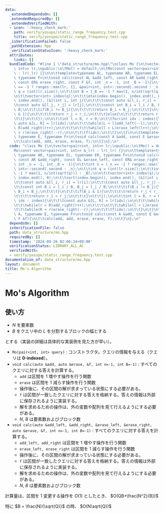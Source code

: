 ```yaml
---
data:
  _extendedDependsOn: []
  _extendedRequiredBy: []
  _extendedVerifiedWith:
  - icon: ':heavy_check_mark:'
    path: verify/yosupo/static_range_frequency.test.cpp
    title: verify/yosupo/static_range_frequency.test.cpp
  _isVerificationFailed: false
  _pathExtension: hpp
  _verificationStatusIcon: ':heavy_check_mark:'
  attributes:
    links: []
  bundledCode: "#line 1 \"data_structure/mo.hpp\"\nclass Mo {\n\tvector<pair<int,\
    \ int>> lr;\npublic:\n\tMo() = default;\n\tMo(const vector<pair<int, int>> &_lr)\
    \ : lr(_lr) {}\n\n\ttemplate<typename AL, typename AR, typename EL, typename ER,\
    \ typename F>\n\tvoid calc(const AL &add_left, const AR &add_right, const EL &erase_left,\
    \ const ER& erase_right, const F &f, int _n = -1, int _B = -1){\n\t\tint n = (_n\
    \ == -1 ? ranges::max(lr, {}, &pair<int, int>::second).second : _n);\n\t\tint\
    \ q = (int)lr.size();\n\t\tint B = (_B == -1 ? max(1, n/int(sqrt(q))) : _B);\n\
    \n\t\tvector<int> index(q);\n\t\tiota(index.begin(), index.end(), 0);\n\t\tsort(index.begin(),\
    \ index.end(), [&](int i, int j){\n\t\t\tconst auto &[l_i, r_i] = lr[i];\n\t\t\
    \tconst auto &[l_j, r_j] = lr[j];\n\t\t\tconst int B_i = l_i / B, B_j = l_j /\
    \ B;\n\t\t\tif(B_i != B_j){\n\t\t\t\treturn B_i < B_j;\n\t\t\t}\n\t\t\tif(B_i\
    \ & 1){\n\t\t\t\treturn r_j < r_i;\n\t\t\t}else{\n\t\t\t\treturn r_i < r_j;\n\t\
    \t\t}\n\t\t});\n\n\t\tint l = 0, r = 0;\n\t\tfor(int idx : index){\n\t\t\tconst\
    \ auto &[L, R] = lr[idx];\n\n\t\t\twhile(L < l)add_left(--l);\n\t\t\twhile(r <\
    \ R)add_right(r++);\n\t\t\t\n\t\t\twhile(l < L)erase_left(l++);\n\t\t\twhile(R\
    \ < r)erase_right(--r);\n\n\t\t\tf(idx);\n\t\t}\n\t}\n\n\ttemplate<typename A,\
    \ typename E, typename F>\n\tvoid calc(const A &add, const E &erase, const F &f){\n\
    \t\tcalc(add, add, erase, erase, f);\n\t}\n};\n"
  code: "class Mo {\n\tvector<pair<int, int>> lr;\npublic:\n\tMo() = default;\n\t\
    Mo(const vector<pair<int, int>> &_lr) : lr(_lr) {}\n\n\ttemplate<typename AL,\
    \ typename AR, typename EL, typename ER, typename F>\n\tvoid calc(const AL &add_left,\
    \ const AR &add_right, const EL &erase_left, const ER& erase_right, const F &f,\
    \ int _n = -1, int _B = -1){\n\t\tint n = (_n == -1 ? ranges::max(lr, {}, &pair<int,\
    \ int>::second).second : _n);\n\t\tint q = (int)lr.size();\n\t\tint B = (_B ==\
    \ -1 ? max(1, n/int(sqrt(q))) : _B);\n\n\t\tvector<int> index(q);\n\t\tiota(index.begin(),\
    \ index.end(), 0);\n\t\tsort(index.begin(), index.end(), [&](int i, int j){\n\t\
    \t\tconst auto &[l_i, r_i] = lr[i];\n\t\t\tconst auto &[l_j, r_j] = lr[j];\n\t\
    \t\tconst int B_i = l_i / B, B_j = l_j / B;\n\t\t\tif(B_i != B_j){\n\t\t\t\treturn\
    \ B_i < B_j;\n\t\t\t}\n\t\t\tif(B_i & 1){\n\t\t\t\treturn r_j < r_i;\n\t\t\t}else{\n\
    \t\t\t\treturn r_i < r_j;\n\t\t\t}\n\t\t});\n\n\t\tint l = 0, r = 0;\n\t\tfor(int\
    \ idx : index){\n\t\t\tconst auto &[L, R] = lr[idx];\n\n\t\t\twhile(L < l)add_left(--l);\n\
    \t\t\twhile(r < R)add_right(r++);\n\t\t\t\n\t\t\twhile(l < L)erase_left(l++);\n\
    \t\t\twhile(R < r)erase_right(--r);\n\n\t\t\tf(idx);\n\t\t}\n\t}\n\n\ttemplate<typename\
    \ A, typename E, typename F>\n\tvoid calc(const A &add, const E &erase, const\
    \ F &f){\n\t\tcalc(add, add, erase, erase, f);\n\t}\n};\n"
  dependsOn: []
  isVerificationFile: false
  path: data_structure/mo.hpp
  requiredBy: []
  timestamp: '2024-09-26 02:06:34+09:00'
  verificationStatus: LIBRARY_ALL_AC
  verifiedWith:
  - verify/yosupo/static_range_frequency.test.cpp
documentation_of: data_structure/mo.hpp
layout: document
title: Mo's Algorithm
---
```


# Mo's Algorithm

## 使い方

- $N$ を要素数
- $B$ をクエリ中の $L$ を分割するブロックの幅とする

とする（実装の詳細は具体的な実装例を見た方が早い）。

- ``Mo(pair<int, int> query)`` : コンストラクタ。クエリの情報を与える（クエリは **0-indexed**）。
- ``void calc(auto &add, auto &erase, &f, int n=-1, int B=-1)`` : すべてのクエリに対する答えを計算する。
  - ``add`` は区間を $1$ 増やす操作を行う関数
  - ``erase`` は区間を $1$ 減らす操作を行う関数
  - 操作後に、その区間の解が求まっている状態にする必要がある。
  - ``f`` は区間が一致したクエリに対する答えを格納する。答えの情報は外部に保存されるように実装する。
  - 解を求めるための操作は、外の変数や配列を見て行えるようにする必要がある。
  - $N$, $B$ は要素数およびブロック数
- ``void calc(auto &add_left, &add_right, &erase_left, &erase_right, auto &erase, &f, int n=-1, int B=-1)`` : すべてのクエリに対する答えを計算する。
  - ``add_left, add_right`` は区間を $1$ 増やす操作を行う関数
  - ``erase_left, erase_right`` は区間を $1$ 減らす操作を行う関数
  - 操作後に、その区間の解が求まっている状態にする必要がある。
  - ``f`` は区間が一致したクエリに対する答えを格納する。答えの情報は外部に保存されるように実装する。
  - 解を求めるための操作は、外の変数や配列を見て行えるようにする必要がある。
  - $N$, $B$ は要素数およびブロック数

計算量は、区間を $1$ 変更する操作を $O(1)$ としたとき、 $O(QB+\frac{N^2}{B})$

特に $B = \frac{N}{\sqrt{Q}}$ の時、 $O(N\sqrt{Q})$
